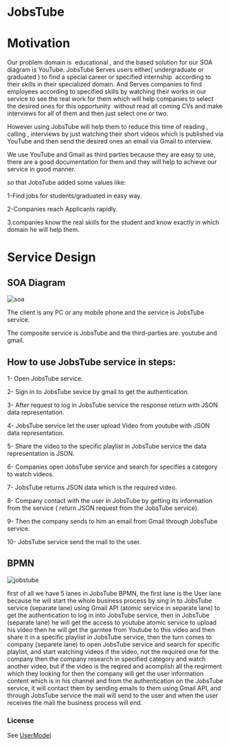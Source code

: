  # JobsTube 


# Motivation

 Our problem domain is  educational , and the based solution for our SOA diagram is YouTube.
JobsTube Serves users either( undergraduate or graduated ) to find a special career or specified internship  according to their skills in their specialized domain. And Serves companies to find employees according to specified skills by watching their works in our service to see the real work for them which will help companies to select the desired ones for this opportunity  without read all coming CVs and make interviews for all of them and then just select one or two.

However using JobsTube will help them to reduce this time of reading , calling , interviews by just watching their short videos which is published via YouTube and then send the desired ones an email via Gmail to interview. 

We use YouTube and Gmail as third parties because they are easy to use, there are a good documentation for them and they will help to achieve our service in good manner.

so that JobsTube added some values like:

1-Find jobs for students/graduated in easy way.

2-Companies reach Applicants rapidly. 

3.companies know the real skills for the student and know exactly in which domain he will help them.

 
 # Service Design
 
## SOA Diagram
![soa](https://user-images.githubusercontent.com/44081110/49665057-584a4e00-fa5c-11e8-9942-cece18a6b337.jpeg)

The client is any PC or any mobile phone and the service is JobsTube service.

The composite service is JobsTube and the third-parties are: youtube and gmail.

## How to use JobsTube service in steps: 
1- Open JobsTube service.

2- Sign in to JobsTube sevice by gmail to get the authentication.

3- After request to log in JobsTube service the response return with JSON data representation.

4- JobsTube service let the user upload Video from youtube with JSON data representation. 

5- Share the video to the specific playlist in JobsTube service the data representation is JSON.

6- Companies open JobsTube service and search for specifies a category to watch videos.

7- JobsTube returns JSON data which is the required video.

8- Company contact with the user in JobsTube by getting its information from the service ( return JSON request from the JobsTube service).

9- Then the company sends to him an email from Gmail through JobsTube service.

10- JobsTube service send the mail to the user.







## BPMN
![jobstube](https://user-images.githubusercontent.com/32819463/49326530-2ae13a00-f55c-11e8-843f-435d2670b14a.png)

first of all we have 5 lanes in JobsTube BPMN, the first lane is the User lane because he will start the whole business process by sing in to JobsTube service (separate lane) using Gmail API (atomic service in separate lane) to get the authentication to log in into JobsTube service, then in JobsTube (separate lane) he will get the access to youtube atomic service  to upload his video  then he will get the garntee from Youtube to this video and then share it in a specific playlist in JobsTube service, then the turn comes to company (separete lane) to open JobsTube service and search for specific playlist, and start watching videos if the video, not the required one for the company then the company research in specified category and watch another video, but if the video is the reqired and acomplish all the reqirment which they looking for then  the company  will get the user information content which is in his channel and from the authentication on the JobsTube service, it will contact them by sending emails to them using Gmail API, and through JobsTube service the mail will send to the user and when the user receives the mail the business process will end.  




### License
See [UserModel](https://github.com/COMP4381/Team15/blob/master/User.md)
     

